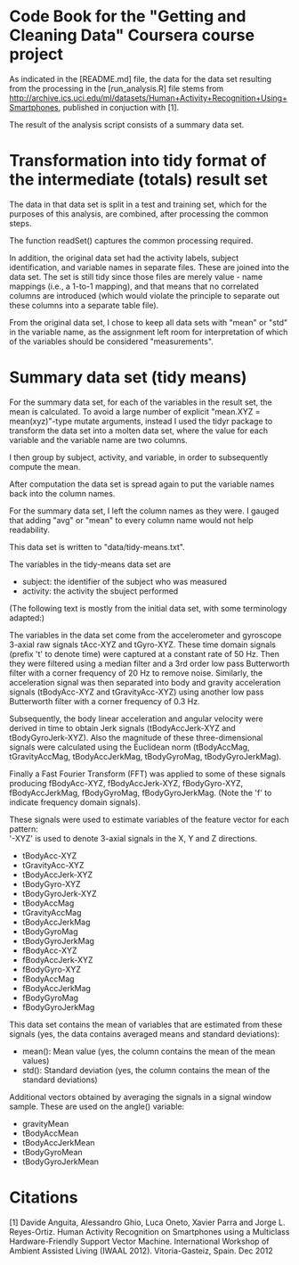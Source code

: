 Code Book for the "Getting and Cleaning Data" Coursera course project
=====================================================================

As indicated in the [README.md] file, the data for the data set resulting from
the processing in the [run_analysis.R] file stems from http://archive.ics.uci.edu/ml/datasets/Human+Activity+Recognition+Using+Smartphones, published in conjuction  with [1].

The result of the analysis script consists of a summary data set.

Transformation into tidy format of the intermediate (totals) result set
=======================================================================

The data in that data set is split in a test and training set, which for the purposes of this analysis, are combined, after processing the common steps.

The function readSet() captures the common processing required.

In addition, the original data set had the activity labels, subject identification, and variable names in separate files. These are joined into the data set. The set is still tidy since those files are merely value - name mappings (i.e., a 1-to-1 mapping), and that means that no correlated columns are introduced (which would violate the principle to separate out these columns into a separate table file).

From the original data set, I chose to keep all data sets with "mean" or "std" in the variable name, as the assignment left room for interpretation of which of the variables should be considered "measurements".

Summary data set (tidy means)
=============================

For the summary data set, for each of the variables in the result set, the mean is calculated. To avoid a large number of explicit "mean.XYZ = mean(xyz)"-type mutate arguments, instead I used the tidyr package to transform the data set into a molten data set, where the value for each variable and the variable name are two columns.

I then group by subject, activity, and variable, in order to subsequently compute the mean.

After computation the data set is spread again to put the variable names back into the column names.

For the summary data set, I left the column names as they were. I gauged that adding "avg" or "mean" to every column name would not help readability.

This data set is written to "data/tidy-means.txt".

The variables in the tidy-means data set are

 * subject:    the identifier of the subject who was measured
 * activity:   the activity the sbuject performed

(The following text is mostly from the initial data set, with some terminology adapted:)

The variables in the data set come from the accelerometer and gyroscope 3-axial raw signals tAcc-XYZ and tGyro-XYZ. These time domain signals (prefix 't' to denote time) were captured at a constant rate of 50 Hz. Then they were filtered using a median filter and a 3rd order low pass Butterworth filter with a corner frequency of 20 Hz to remove noise. Similarly, the acceleration signal was then separated into body and gravity acceleration signals (tBodyAcc-XYZ and tGravityAcc-XYZ) using another low pass Butterworth filter with a corner frequency of 0.3 Hz. 

Subsequently, the body linear acceleration and angular velocity were derived in time to obtain Jerk signals (tBodyAccJerk-XYZ and tBodyGyroJerk-XYZ). Also the magnitude of these three-dimensional signals were calculated using the Euclidean norm (tBodyAccMag, tGravityAccMag, tBodyAccJerkMag, tBodyGyroMag, tBodyGyroJerkMag). 

Finally a Fast Fourier Transform (FFT) was applied to some of these signals producing fBodyAcc-XYZ, fBodyAccJerk-XYZ, fBodyGyro-XYZ, fBodyAccJerkMag, fBodyGyroMag, fBodyGyroJerkMag. (Note the 'f' to indicate frequency domain signals). 

These signals were used to estimate variables of the feature vector for each pattern:  
'-XYZ' is used to denote 3-axial signals in the X, Y and Z directions.

 * tBodyAcc-XYZ
 * tGravityAcc-XYZ
 * tBodyAccJerk-XYZ
 * tBodyGyro-XYZ
 * tBodyGyroJerk-XYZ
 * tBodyAccMag
 * tGravityAccMag
 * tBodyAccJerkMag
 * tBodyGyroMag
 * tBodyGyroJerkMag
 * fBodyAcc-XYZ
 * fBodyAccJerk-XYZ
 * fBodyGyro-XYZ
 * fBodyAccMag
 * fBodyAccJerkMag
 * fBodyGyroMag
 * fBodyGyroJerkMag

This data set contains the mean of variables that are estimated from these signals (yes,
the data contains averaged means and standard deviations):

 * mean(): Mean value (yes, the column contains the mean of the mean values)
 * std(): Standard deviation (yes, the column contains the mean of the standard deviations)

Additional vectors obtained by averaging the signals in a signal window sample. These are used on the angle() variable:

 * gravityMean
 * tBodyAccMean
 * tBodyAccJerkMean
 * tBodyGyroMean
 * tBodyGyroJerkMean

Citations
=========

[1] Davide Anguita, Alessandro Ghio, Luca Oneto, Xavier Parra and Jorge L. Reyes-Ortiz. Human Activity Recognition on Smartphones using a Multiclass Hardware-Friendly Support Vector Machine. International Workshop of Ambient Assisted Living (IWAAL 2012). Vitoria-Gasteiz, Spain. Dec 2012
